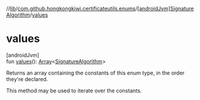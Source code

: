 //[lib](../../../index.md)/[com.github.hongkongkiwi.certificateutils.enums](../index.md)/[[androidJvm]SignatureAlgorithm](index.md)/[values](values.md)

# values

[androidJvm]\
fun [values](values.md)(): [Array](https://kotlinlang.org/api/latest/jvm/stdlib/kotlin/-array/index.html)&lt;[SignatureAlgorithm](index.md)&gt;

Returns an array containing the constants of this enum type, in the order they're declared.

This method may be used to iterate over the constants.
